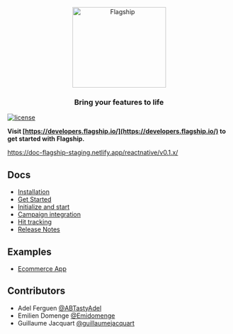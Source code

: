 <p align="center">

<img  src="https://mk0abtastybwtpirqi5t.kinstacdn.com/wp-content/uploads/picture-solutions-persona-product-flagship.jpg"  width="211"  height="182"  alt="Flagship"  />

</p>

<h3 align="center">Bring your features to life</h3>

[![license](https://badgen.now.sh/badge/license/Apache)](./LICENSE)

**Visit [https://developers.flagship.io/](https://developers.flagship.io/) to get started with Flagship.**

https://doc-flagship-staging.netlify.app/reactnative/v0.1.x/ 
## Docs
- [Installation](https://doc-flagship-staging.netlify.app/reactnative/v0.1.x/#installation)
- [Get Started](https://doc-flagship-staging.netlify.app/reactnative/v0.1.x/#getting-started)
- [Initialize and start](https://doc-flagship-staging.netlify.app/reactnative/v0.1.x/#initialize-and-start-the-library)
- [Campaign integration](https://doc-flagship-staging.netlify.app/reactnative/v0.1.x/#campaign-integration)
- [Hit tracking](https://doc-flagship-staging.netlify.app/reactnative/v0.1.x/##summary-118)
- [Release Notes](https://doc-flagship-staging.netlify.app/reactnative/v0.1.x/#releases)

 
## Examples
 
- [Ecommerce App](./examples/ecommerce)
 

## Contributors

- Adel Ferguen [@ABTastyAdel](https://github.com/ABTastyAdel)
- Emilien Domenge [@Emidomenge](https://github.com/Emidomenge)
- Guillaume Jacquart [@guillaumejacquart](https://github.com/guillaumejacquart)
